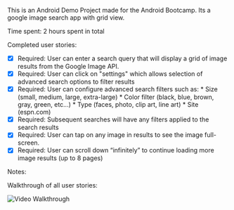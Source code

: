 This is an Android Demo Project made for the Android Bootcamp. Its a google image search app with grid view. 

Time spent: 2 hours spent in total

Completed user stories:

 * [x] Required: User can enter a search query that will display a grid of image results from the Google Image API.
 * [x] Required: User can click on "settings" which allows selection of advanced search options to filter results
 * [x] Required: User can configure advanced search filters such as:
                 * Size (small, medium, large, extra-large)
                 * Color filter (black, blue, brown, gray, green, etc...)
                 * Type (faces, photo, clip art, line art)
                 * Site (espn.com)
 * [x] Required: Subsequent searches will have any filters applied to the search results
 * [x] Required: User can tap on any image in results to see the image full-screen.
 * [x] Required: User can scroll down “infinitely” to continue loading more image results (up to 8 pages)

Notes:

Walkthrough of all user stories:

![Video Walkthrough](GridImageSearch.gif)